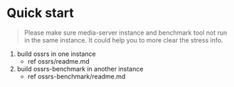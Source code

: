 # Quick start

> Please make sure media-server instance and benchmark tool not run in the same instance.
> It could help you to more clear the stress info.

1. build ossrs in one instance
	- ref ossrs/readme.md
2. build ossrs-benchmark in another instance
	- ref ossrs-benchmark/readme.md


